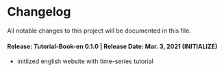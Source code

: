 # Changelog
All notable changes to this project will be documented in this file.

#### Release: Tutorial-Book-en 0.1.0 | Release Date: Mar. 3, 2021 (INITIALIZE)

- initlized english website with time-series tutorial
  <br/><br/><br/>

